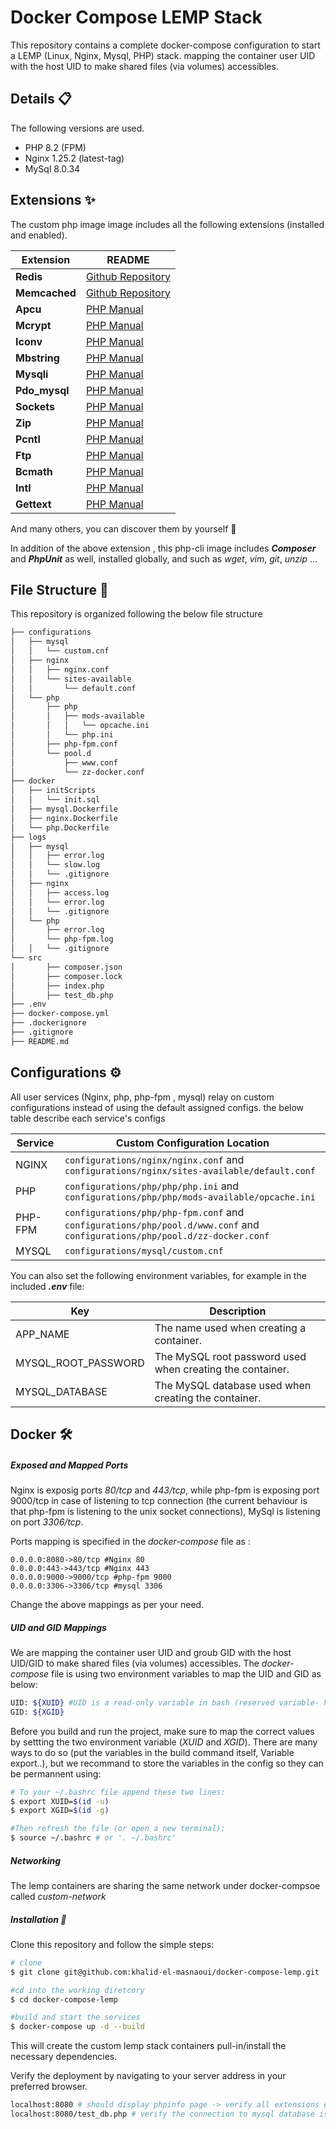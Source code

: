 # Docker Compose LEMP Stack

This repository contains a complete docker-compose configuration to start a LEMP (Linux, Nginx, Mysql, PHP) stack. mapping the container user UID with the host UID to make shared files (via volumes) accessibles.

## Details :clipboard:
The following versions are used.

- PHP 8.2 (FPM)
- Nginx 1.25.2 (latest-tag)
- MySql 8.0.34

## Extensions :sparkles:

The custom php image image includes all the following extensions (installed and enabled).

| Extension | README |
| ------ | ------ |
| **Redis** | [Github Repository](https://github.com/redis/redis) |
| **Memcached** | [Github Repository](https://github.com/memcached/memcached) |
| **Apcu** | [PHP Manual](https://www.php.net/manual/en/book.apcu.php) |
| **Mcrypt** | [PHP Manual](https://www.php.net/manual/en/book.mcrypt.php) |
| **Iconv** | [PHP Manual](https://www.php.net/manual/en/function.iconv.php) |
| **Mbstring** | [PHP Manual](https://www.php.net/manual/en/book.mbstring.php) |
| **Mysqli** | [PHP Manual](https://www.php.net/manual/en/book.mysqli.php) |
| **Pdo_mysql** | [PHP Manual](https://www.php.net/manual/en/ref.pdo-mysql.php) |
| **Sockets** | [PHP Manual](https://www.php.net/manual/en/book.sockets.php) |
| **Zip** | [PHP Manual](https://www.php.net/manual/en/book.zip.php) |
| **Pcntl** | [PHP Manual](https://www.php.net/manual/en/book.pcntl.php) |
| **Ftp** | [PHP Manual](https://www.php.net/manual/en/book.ftp.php) |
| **Bcmath** | [PHP Manual](https://www.php.net/manual/en/book.bc.php) |
| **Intl** | [PHP Manual](https://www.php.net/manual/en/book.intl.php) |
| **Gettext** | [PHP Manual](https://www.php.net/manual/en/function.gettext.php) |
And many others, you can discover them by yourself :eyes:

In addition of the above extension , this php-cli image includes _**Composer**_ and _**PhpUnit**_ as well, installed globally, and such as _wget_, _vim_, _git_, _unzip_ ...

## File Structure :open_file_folder:
This repository is organized following  the below file structure
```bash
├── configurations                        
│   ├── mysql
│   │   └── custom.cnf
│   ├── nginx
│   │   ├── nginx.conf
│   │   └── sites-available
│   │       └── default.conf
│   └── php
│       ├── php
│       │   ├── mods-available
│       │   │   └── opcache.ini
│       │   └── php.ini
│       ├── php-fpm.conf
│       └── pool.d
│           ├── www.conf
│           └── zz-docker.conf
├── docker                               
│   ├── initScripts
│   │   └── init.sql
│   ├── mysql.Dockerfile
│   ├── nginx.Dockerfile
│   └── php.Dockerfile
├── logs
│   ├── mysql
│   │   ├── error.log
│   │   └── slow.log
│   │   └── .gitignore
│   ├── nginx
│   │   ├── access.log
│   │   └── error.log
│   │   └── .gitignore
│   └── php
│       ├── error.log
│       └── php-fpm.log
│   │   └── .gitignore
└── src
│       ├── composer.json
│       ├── composer.lock
│       ├── index.php
│       ├── test_db.php
├── .env
├── docker-compose.yml
├── .dockerignore
├── .gitignore
├── README.md
```


## Configurations :gear:

All user services (Nginx, php, php-fpm , mysql) relay on custom configurations instead of using the default assigned configs.
the below table describe each service's configs

| Service | Custom Configuration Location |
|-----|-------------|
| NGINX |`configurations/nginx/nginx.conf` and `configurations/nginx/sites-available/default.conf`|
| PHP |`configurations/php/php/php.ini` and `configurations/php/php/mods-available/opcache.ini`|
| PHP-FPM |`configurations/php/php-fpm.conf` and `configurations/php/pool.d/www.conf` and `configurations/php/pool.d/zz-docker.conf`|
| MYSQL |`configurations/mysql/custom.cnf`|

You can also set the following environment variables, for example in the included **_.env_** file:

| Key | Description |
|-----|-------------|
|APP_NAME|The name used when creating a container.|
|MYSQL_ROOT_PASSWORD|The MySQL root password used when creating the container.|
|MYSQL_DATABASE|The MySQL database used when creating the container.|


## Docker :hammer_and_wrench:

##### Exposed and Mapped Ports
Nginx is exposig ports _80/tcp_ and _443/tcp_, while php-fpm is exposing port 9000/tcp in case of listening to tcp connection (the current behaviour is that php-fpm is listening to the unix socket connections), MySql is listening on port _3306/tcp_.

Ports mapping is specified in the _docker-compose_ file as : 
```
0.0.0.0:8080->80/tcp #Nginx 80
0.0.0.0:443->443/tcp #Nginx 443
0.0.0.0:9000->9000/tcp #php-fpm 9000
0.0.0.0:3306->3306/tcp #mysql 3306
```
Change the above mappings as per your need.

##### UID and GID Mappings
We are mapping the container user UID and groub GID with the host UID/GID to make shared files (via volumes) accessibles.
The _docker-compose_ file is using two environment variables to map the UID and GID as below:

```bash
UID: ${XUID} #UID is a read-only variable in bash (reserved variable- hence the namig XUID)
GID: ${XGID}
```

Before you build and run the project, make sure to map the correct values by settting the two environment variable (_XUID_ and _XGID_). There are many ways to do so (put the variables in the build command itself, Variable export..), but we recommand to store the variables in the config so they can be permannent using:
```bash
# To your ~/.bashrc file append these two lines:
$ export XUID=$(id -u) 
$ export XGID=$(id -g)

#Then refresh the file (or open a new terminal):
$ source ~/.bashrc # or '. ~/.bashrc'
```

##### Networking
The lemp containers are sharing the same network under docker-compsoe called _custom-network_

#####  Installation  :electric_plug:
Clone this repository and follow the simple steps:
```bash
# clone
$ git clone git@github.com:khalid-el-masnaoui/docker-compose-lemp.git

#cd into the working diretcory
$ cd docker-compose-lemp

#build and start the services
$ docker-compose up -d --build
```

This will create the custom lemp stack containers pull-in/install the necessary dependencies.

Verify the deployment by navigating to your server address in your preferred browser.


```sh
localhost:8080 # should display phpinfo page -> verify all extensions enabled such as opcache , jit , apcu , redis ...
localhost:8080/test_db.php # verify the connection to mysql database is working correctly and retrive some data from the database
```

